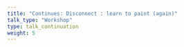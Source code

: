```yaml
---
title: "Continues: Disconnect : learn to paint (again)"
talk_type: "Workshop"
type: talk_continuation
weight: 5
---
```

